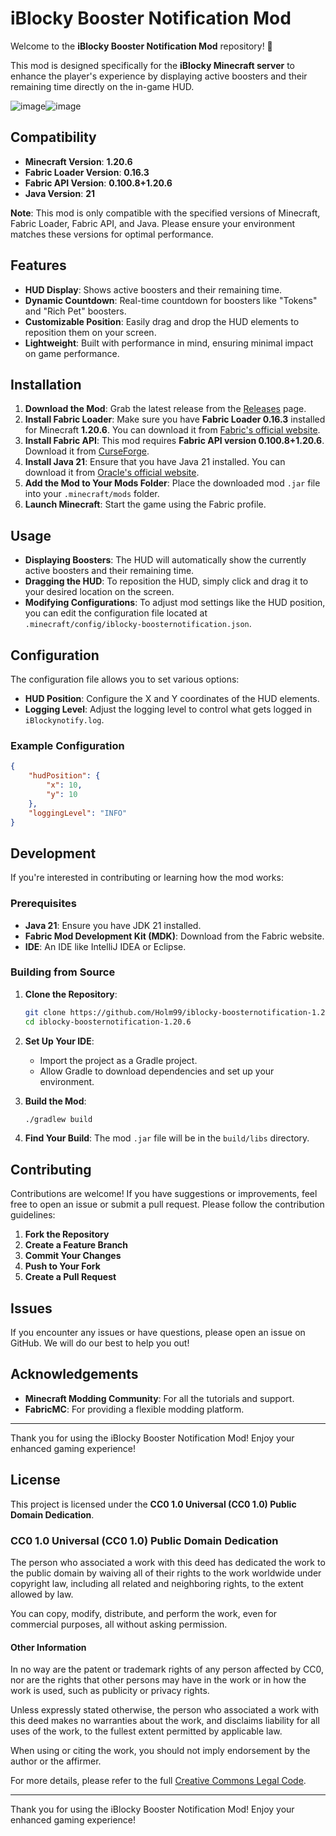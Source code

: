 # iBlocky Booster Notification Mod

Welcome to the **iBlocky Booster Notification Mod** repository! 🎉

This mod is designed specifically for the **iBlocky Minecraft server** to enhance the player's experience by displaying active boosters and their remaining time directly on the in-game HUD.

![image](https://github.com/user-attachments/assets/47dcdcef-922f-42aa-a911-79f90f28ac0d)![image](https://github.com/user-attachments/assets/455efade-5f16-438b-a4cb-95fb57e98567)


## Compatibility

- **Minecraft Version**: **1.20.6**
- **Fabric Loader Version**: **0.16.3**
- **Fabric API Version**: **0.100.8+1.20.6**
- **Java Version**: **21**

**Note**: This mod is only compatible with the specified versions of Minecraft, Fabric Loader, Fabric API, and Java. Please ensure your environment matches these versions for optimal performance.

## Features

- **HUD Display**: Shows active boosters and their remaining time.
- **Dynamic Countdown**: Real-time countdown for boosters like "Tokens" and "Rich Pet" boosters.
- **Customizable Position**: Easily drag and drop the HUD elements to reposition them on your screen.
- **Lightweight**: Built with performance in mind, ensuring minimal impact on game performance.

## Installation

1. **Download the Mod**: Grab the latest release from the [Releases](https://github.com/Holm99/iblocky-boosternotification-1.20.6/releases) page.
2. **Install Fabric Loader**: Make sure you have **Fabric Loader 0.16.3** installed for Minecraft **1.20.6**. You can download it from [Fabric's official website](https://fabricmc.net/use/).
3. **Install Fabric API**: This mod requires **Fabric API version 0.100.8+1.20.6**. Download it from [CurseForge](https://www.curseforge.com/minecraft/mc-mods/fabric-api/files/all?page=1&pageSize=20&version=1.20.6&gameVersionTypeId=4).
4. **Install Java 21**: Ensure that you have Java 21 installed. You can download it from [Oracle's official website](https://www.oracle.com/java/technologies/javase/jdk21-archive-downloads.html).
5. **Add the Mod to Your Mods Folder**: Place the downloaded mod `.jar` file into your `.minecraft/mods` folder.
6. **Launch Minecraft**: Start the game using the Fabric profile.

## Usage

- **Displaying Boosters**: The HUD will automatically show the currently active boosters and their remaining time.
- **Dragging the HUD**: To reposition the HUD, simply click and drag it to your desired location on the screen.
- **Modifying Configurations**: To adjust mod settings like the HUD position, you can edit the configuration file located at `.minecraft/config/iblocky-boosternotification.json`.

## Configuration

The configuration file allows you to set various options:

- **HUD Position**: Configure the X and Y coordinates of the HUD elements.
- **Logging Level**: Adjust the logging level to control what gets logged in `iBlockynotify.log`.

### Example Configuration

```json
{
    "hudPosition": {
        "x": 10,
        "y": 10
    },
    "loggingLevel": "INFO"
}
```

## Development

If you're interested in contributing or learning how the mod works:

### Prerequisites

- **Java 21**: Ensure you have JDK 21 installed.
- **Fabric Mod Development Kit (MDK)**: Download from the Fabric website.
- **IDE**: An IDE like IntelliJ IDEA or Eclipse.

### Building from Source

1. **Clone the Repository**:
   ```bash
   git clone https://github.com/Holm99/iblocky-boosternotification-1.20.6.git
   cd iblocky-boosternotification-1.20.6
     ```

2. **Set Up Your IDE**:
   - Import the project as a Gradle project.
   - Allow Gradle to download dependencies and set up your environment.

3. **Build the Mod**:
   ```bash
   ./gradlew build
     ```
   
4. **Find Your Build**: The mod `.jar` file will be in the `build/libs` directory.

## Contributing

Contributions are welcome! If you have suggestions or improvements, feel free to open an issue or submit a pull request. Please follow the contribution guidelines:

1. **Fork the Repository**
2. **Create a Feature Branch**
3. **Commit Your Changes**
4. **Push to Your Fork**
5. **Create a Pull Request**

## Issues

If you encounter any issues or have questions, please open an issue on GitHub. We will do our best to help you out!


## Acknowledgements

- **Minecraft Modding Community**: For all the tutorials and support.
- **FabricMC**: For providing a flexible modding platform.

---

Thank you for using the iBlocky Booster Notification Mod! Enjoy your enhanced gaming experience!



## License

This project is licensed under the **CC0 1.0 Universal (CC0 1.0) Public Domain Dedication**.

### CC0 1.0 Universal (CC0 1.0) Public Domain Dedication

The person who associated a work with this deed has dedicated the work to the public domain by waiving all of their rights to the work worldwide under copyright law, including all related and neighboring rights, to the extent allowed by law.

You can copy, modify, distribute, and perform the work, even for commercial purposes, all without asking permission.

#### Other Information

In no way are the patent or trademark rights of any person affected by CC0, nor are the rights that other persons may have in the work or in how the work is used, such as publicity or privacy rights.

Unless expressly stated otherwise, the person who associated a work with this deed makes no warranties about the work, and disclaims liability for all uses of the work, to the fullest extent permitted by applicable law.

When using or citing the work, you should not imply endorsement by the author or the affirmer.

For more details, please refer to the full [Creative Commons Legal Code](https://creativecommons.org/publicdomain/zero/1.0/legalcode).

---

Thank you for using the iBlocky Booster Notification Mod! Enjoy your enhanced gaming experience!

